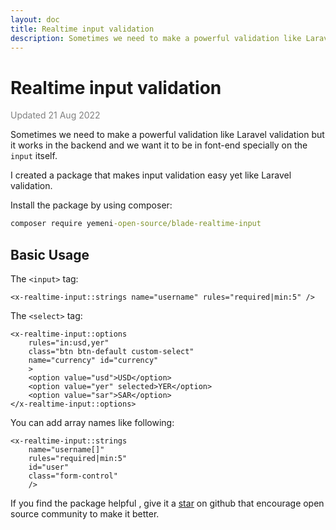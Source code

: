 ```yaml
---
layout: doc
title: Realtime input validation
description: Sometimes we need to make a powerful validation like Laravel validation but it works in the backend and we want it to be in font-end specially on the `input` itself.
---
```


# Realtime input validation

<span style="color:gray">Updated 21 Aug 2022</span>

Sometimes we need to make a powerful validation like Laravel validation but it works in the backend and we want it to be in font-end specially on the `input` itself.

I created a package that makes input validation easy yet like Laravel validation.

Install the package by using composer:

```bat
composer require yemeni-open-source/blade-realtime-input
```

## Basic Usage

The `<input>` tag:

```blade
<x-realtime-input::strings name="username" rules="required|min:5" />
```

The `<select>` tag:

```blade
<x-realtime-input::options 
    rules="in:usd,yer"
    class="btn btn-default custom-select"
    name="currency" id="currency"
    >
    <option value="usd">USD</option>
    <option value="yer" selected>YER</option>
    <option value="sar">SAR</option>
</x-realtime-input::options>
```
You can add array names like following:

```blade
<x-realtime-input::strings
    name="username[]"
    rules="required|min:5"
    id="user"
    class="form-control"
    />
```

If you find the package helpful , give it a [star](https://github.com/Yemeni-Open-Source/blade-realtime-input) on github that encourage open source community to make it better.